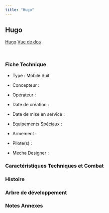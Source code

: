```yaml
---
title: "Hugo"
---
```


Hugo
----





[Hugo](javascript:change_image_m('images/stories/saga/g-tekketsu-s2/mechas/yugo.png');)
[Vue de dos](javascript:change_image_m('images/stories/saga/g-tekketsu-s2/mechas/yugo-dos.png');)

 

### Fiche Technique


- Type : Mobile Suit
  
- Concepteur : 
  
- Opérateur : 
  
- Date de création : 
  
- Date de mise en service : 
  
- Equipements Spéciaux :




- Armement :




- Pilote(s) : 





- Mecha Designer : 


### Caractéristiques Techniques et Combat


### Histoire


### Arbre de développement


### Notes Annexes


